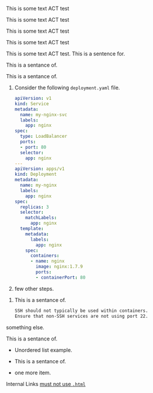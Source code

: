 <!-- prettier-ignore-start -->

This is some text ACT test

This is some text ACT test

<!-- prettier-ignore-end -->


<!-- vale vale.Redundancy = NO -->

This is some text ACT test

<!-- vale vale.Redundancy = YES -->

This is some text ACT test

<!-- vale demo.Ending-Preposition = NO -->

This is some text ACT test. This is a sentence for.

This is a sentance of.

<!-- vale demo.Ending-Preposition = YES -->

This is a sentance of.

1. Consider the following `deployment.yaml` file.

   ```yaml
   apiVersion: v1
   kind: Service
   metadata:
     name: my-nginx-svc
     labels:
       app: nginx
   spec:
     type: LoadBalancer
     ports:
     - port: 80
     selector:
       app: nginx
   ---
   apiVersion: apps/v1
   kind: Deployment
   metadata:
     name: my-nginx
     labels:
       app: nginx
   spec:
     replicas: 3
     selector:
       matchLabels:
         app: nginx
     template:
       metadata:
         labels:
           app: nginx
       spec:
         containers:
         - name: nginx
           image: nginx:1.7.9
           ports:
           - containerPort: 80
   ```

2. few other steps.
<!-- prettier-ignore-start -->
1. This is a sentance of.
   ```bash
   SSH should not typically be used within containers.
   Ensure that non-SSH services are not using port 22.
   ```
<!-- prettier-ignore-end -->

something else.

This is a sentance of.

- Unordered list example.
<!-- prettier-ignore-start -->
- This is a sentance of.
<!-- prettier-ignore-end -->
- one more item.

<!-- vale demo.Raw = NO -->

Internal Links [must not use `.html`](../index.html)
